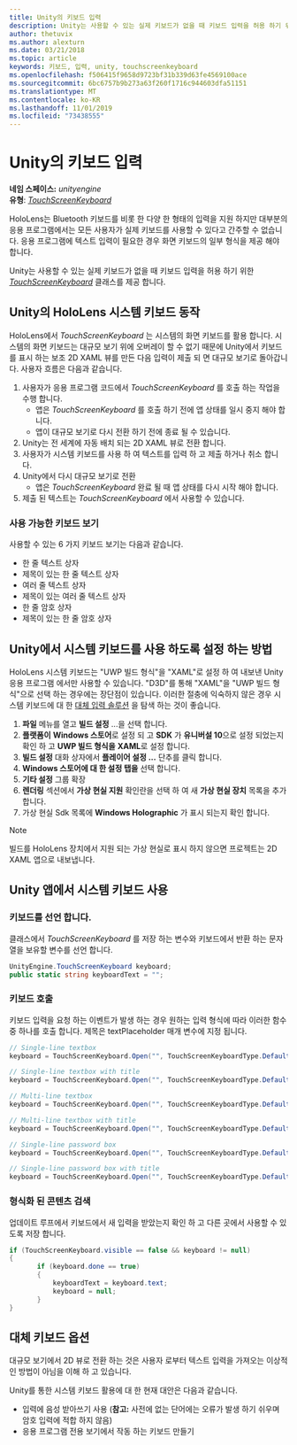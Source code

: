 ```yaml
---
title: Unity의 키보드 입력
description: Unity는 사용할 수 있는 실제 키보드가 없을 때 키보드 입력을 허용 하기 위한 TouchScreenKeyboard 클래스를 제공 합니다.
author: thetuvix
ms.author: alexturn
ms.date: 03/21/2018
ms.topic: article
keywords: 키보드, 입력, unity, touchscreenkeyboard
ms.openlocfilehash: f506415f9658d9723bf31b339d63fe4569100ace
ms.sourcegitcommit: 6bc6757b9b273a63f260f1716c944603dfa51151
ms.translationtype: MT
ms.contentlocale: ko-KR
ms.lasthandoff: 11/01/2019
ms.locfileid: "73438555"
---
```

# <a name="keyboard-input-in-unity"></a>Unity의 키보드 입력

**네임 스페이스:** *unityengine*<br>
 **유형**:  *[TouchScreenKeyboard](https://docs.unity3d.com/ScriptReference/TouchScreenKeyboard.html)*

HoloLens는 Bluetooth 키보드를 비롯 한 다양 한 형태의 입력을 지원 하지만 대부분의 응용 프로그램에서는 모든 사용자가 실제 키보드를 사용할 수 있다고 간주할 수 없습니다. 응용 프로그램에 텍스트 입력이 필요한 경우 화면 키보드의 일부 형식을 제공 해야 합니다.

Unity는 사용할 수 있는 실제 키보드가 없을 때 키보드 입력을 허용 하기 위한 *[TouchScreenKeyboard](https://docs.unity3d.com/ScriptReference/TouchScreenKeyboard.html)* 클래스를 제공 합니다.

## <a name="hololens-system-keyboard-behavior-in-unity"></a>Unity의 HoloLens 시스템 키보드 동작

HoloLens에서 *TouchScreenKeyboard* 는 시스템의 화면 키보드를 활용 합니다. 시스템의 화면 키보드는 대규모 보기 위에 오버레이 할 수 없기 때문에 Unity에서 키보드를 표시 하는 보조 2D XAML 뷰를 만든 다음 입력이 제출 되 면 대규모 보기로 돌아갑니다. 사용자 흐름은 다음과 같습니다.
1. 사용자가 응용 프로그램 코드에서 *TouchScreenKeyboard* 를 호출 하는 작업을 수행 합니다.
    * 앱은 *TouchScreenKeyboard* 를 호출 하기 전에 앱 상태를 일시 중지 해야 합니다.
    * 앱이 대규모 보기로 다시 전환 하기 전에 종료 될 수 있습니다.
2. Unity는 전 세계에 자동 배치 되는 2D XAML 뷰로 전환 합니다.
3. 사용자가 시스템 키보드를 사용 하 여 텍스트를 입력 하 고 제출 하거나 취소 합니다.
4. Unity에서 다시 대규모 보기로 전환
    * 앱은 *TouchScreenKeyboard* 완료 될 때 앱 상태를 다시 시작 해야 합니다.
5. 제출 된 텍스트는 *TouchScreenKeyboard* 에서 사용할 수 있습니다.

### <a name="available-keyboard-views"></a>사용 가능한 키보드 보기

사용할 수 있는 6 가지 키보드 보기는 다음과 같습니다.
* 한 줄 텍스트 상자
* 제목이 있는 한 줄 텍스트 상자
* 여러 줄 텍스트 상자
* 제목이 있는 여러 줄 텍스트 상자
* 한 줄 암호 상자
* 제목이 있는 한 줄 암호 상자

## <a name="how-to-enable-the-system-keyboard-in-unity"></a>Unity에서 시스템 키보드를 사용 하도록 설정 하는 방법

HoloLens 시스템 키보드는 "UWP 빌드 형식"을 "XAML"로 설정 하 여 내보낸 Unity 응용 프로그램 에서만 사용할 수 있습니다. "D3D"를 통해 "XAML"을 "UWP 빌드 형식"으로 선택 하는 경우에는 장단점이 있습니다. 이러한 절충에 익숙하지 않은 경우 시스템 키보드에 대 한 [대체 입력 솔루션](#alternative-keyboard-options) 을 탐색 하는 것이 좋습니다.
1. **파일** 메뉴를 열고 **빌드 설정** ...을 선택 합니다.
2. **플랫폼이** **Windows 스토어**로 설정 되 고 **SDK** 가 **유니버설 10**으로 설정 되었는지 확인 하 고 **UWP 빌드 형식을** **XAML**로 설정 합니다.
3. **빌드 설정** 대화 상자에서 **플레이어 설정 ...** 단추를 클릭 합니다.
4. **Windows 스토어에 대 한 설정 탭을** 선택 합니다.
5. **기타 설정** 그룹 확장
6. **렌더링** 섹션에서 **가상 현실 지원** 확인란을 선택 하 여 새 **가상 현실 장치** 목록을 추가 합니다.
7. 가상 현실 Sdk 목록에 **Windows Holographic** 가 표시 되는지 확인 합니다.

>[!NOTE]
>빌드를 HoloLens 장치에서 지원 되는 가상 현실로 표시 하지 않으면 프로젝트는 2D XAML 앱으로 내보냅니다.

## <a name="using-the-system-keyboard-in-your-unity-app"></a>Unity 앱에서 시스템 키보드 사용

### <a name="declare-the-keyboard"></a>키보드를 선언 합니다.

클래스에서 *TouchScreenKeyboard* 를 저장 하는 변수와 키보드에서 반환 하는 문자열을 보유할 변수를 선언 합니다.

```cs
UnityEngine.TouchScreenKeyboard keyboard;
public static string keyboardText = "";
```

### <a name="invoke-the-keyboard"></a>키보드 호출

키보드 입력을 요청 하는 이벤트가 발생 하는 경우 원하는 입력 형식에 따라 이러한 함수 중 하나를 호출 합니다. 제목은 textPlaceholder 매개 변수에 지정 됩니다.

```cs
// Single-line textbox
keyboard = TouchScreenKeyboard.Open("", TouchScreenKeyboardType.Default, false, false, false, false);

// Single-line textbox with title
keyboard = TouchScreenKeyboard.Open("", TouchScreenKeyboardType.Default, false, false, false, false, "Single-line title");

// Multi-line textbox
keyboard = TouchScreenKeyboard.Open("", TouchScreenKeyboardType.Default, false, true, false, false);

// Multi-line textbox with title
keyboard = TouchScreenKeyboard.Open("", TouchScreenKeyboardType.Default, false, true, false, false, "Multi-line Title");

// Single-line password box
keyboard = TouchScreenKeyboard.Open("", TouchScreenKeyboardType.Default, false, false, true, false);

// Single-line password box with title
keyboard = TouchScreenKeyboard.Open("", TouchScreenKeyboardType.Default, false, false, true, false, "Secure Single-line Title");
```

### <a name="retrieve-typed-contents"></a>형식화 된 콘텐츠 검색

업데이트 루프에서 키보드에서 새 입력을 받았는지 확인 하 고 다른 곳에서 사용할 수 있도록 저장 합니다.

```cs
if (TouchScreenKeyboard.visible == false && keyboard != null)
{
       if (keyboard.done == true)
       {
           keyboardText = keyboard.text;
           keyboard = null;
       }
}
```

## <a name="alternative-keyboard-options"></a>대체 키보드 옵션

대규모 보기에서 2D 뷰로 전환 하는 것은 사용자 로부터 텍스트 입력을 가져오는 이상적인 방법이 아님을 이해 하 고 있습니다.

Unity를 통한 시스템 키보드 활용에 대 한 현재 대안은 다음과 같습니다.
* 입력에 음성 받아쓰기 사용 (<b>참고:</b> 사전에 없는 단어에는 오류가 발생 하기 쉬우며 암호 입력에 적합 하지 않음)
* 응용 프로그램 전용 보기에서 작동 하는 키보드 만들기
